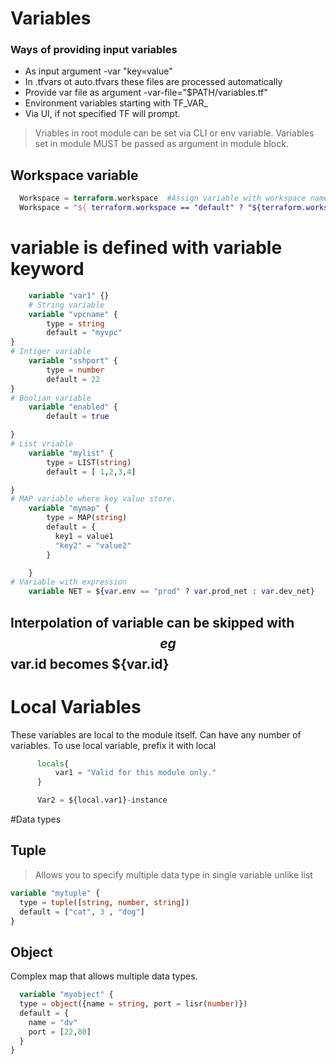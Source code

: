 # Variables

### Ways of providing input variables
 - As input argument -var "key=value"
 - In .tfvars ot auto.tfvars  these files are processed automatically
 - Provide var file as argument -var-file="$PATH/variables.tf"
 - Environment variables starting with TF_VAR_ 
 - Via UI, if not specified TF will prompt. 
 > Vriables in root module can be set via CLI or env variable. Variables set in module MUST be passed as argument in module block.
## Workspace variable
```terraform
  Workspace = terraform.workspace  #Assign variable with workspace name.
  Workspace = "${ terraform.workspace == "default" ? "${terraform.workspace}-Prod" : "Dev" }"
```

# variable is defined with variable keyword
```terraform
    variable "var1" {}
    # String variable
    variable "vpcname" {
        type = string
        default = "myvpc"
}
# Intiger variable  
    variable "sshport" {
        type = number
        default = 22
}
# Boolian variable
    variable "enabled" {
        default = true

}
# List vriable
    variable "mylist" {
        type = LIST(string)
        default = [ 1,2,3,4]

}
# MAP variable where key value store.
    variable "mymap" {
        type = MAP(string)
        default = {
          key1 = value1
          "key2" = "value2"
        }

    }
# Variable with expression
    variable NET = ${var.env == "prod" ? var.prod_net : var.dev_net}
```
## Interpolation of variable can be skipped with $$ eg  $$var.id becomes ${var.id}

# Local Variables
  These variables are local to the module itself. Can have any number of variables.
  To use local variable, prefix it with local
  ```python
        locals{
            var1 = "Valid for this module only."
        }

        Var2 = ${local.var1}-instance
  ```
 #Data types
## Tuple 
  > Allows you to specify multiple data type in single variable unlike list
```terraform
variable "mytuple" {
  type = tuple([string, number, string])
  default = ["cat", 3 , "dog"]
}
```
## Object
 Complex map that allows multiple data types.
```terraform
  variable "myobject" {
  type = object({name = string, port = lisr(number)})
  default = {
    name = "dv"
    port = [22,80]
  }
}
```